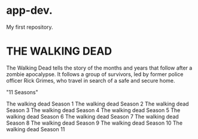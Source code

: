 # app-dev.
 My first repository.

# THE WALKING DEAD

The Walking Dead tells the story of the months and years that follow after a zombie apocalypse. It follows a group of survivors, led by former police officer Rick Grimes, who travel in search of a safe and secure home.

"11 Seasons" 

The walking dead Season 1
The walking dead Season 2
The walking dead Season 3
The walking dead Season 4
The walking dead Season 5
The walking dead Season 6
The walking dead Season 7
The walking dead Season 8
The walking dead Season 9
The walking dead Season 10
The walking dead Season 11
